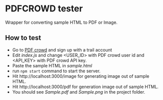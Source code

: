 # PDFCROWD tester
Wrapper for converting sample HTML to PDF or Image. 


## How to test
* Go to [PDF crowd](pdfcrowd.com) and sign up with a trail account
* Edit *index.js* and change <USER_ID> with PDF crowd user id and  <API_KEY> with PDF crowd API key.
* Paste the sample HTML in *sample.html*
* run `npm start` command to start the server.
* Hit http://localhost:3000/image for generating image out of sample HTML.
* Hit http://localhost:3000/pdf for generation image out of sample HTML.   
* You should see *Sample.pdf* and *Sample.png* in the project folder.